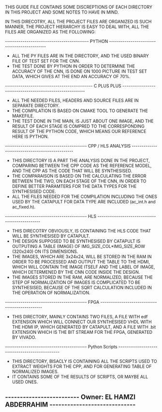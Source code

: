 
THIS GUIDE FILE CONTAINS SOME DISCREPTIONS OF EACH DIRECTORY IN THIS PROJECT AND SOME NOTES TO HAVE IN MIND.

IN THIS DIRECOTRY, ALL THE PROJECT FILES ARE ORGANIZED IS SUCH MANNER, THE PROJECT HIERARCHY IS EASY TO DEAL WITH, ALL THE FILES ARE ORGANIZED AS THE FOLLOWING:

------------------------------------------- PYTHON ---------------------------------------------
- ALL THE PY FILES ARE IN THE DIRECTORY, AND THE USED BINARY FILE OF TEST SET FOR THE CNN.
- THE TEST DONE BY PYTHON IN ORDER TO DETERMINE THE ACCURACY OF THE CNN, IS DONE ON 1000 PICTURE IN TEST SET DATA, WHICH GIVES AT THE END AN ACCURACY OF 70%.
	

--------------------------------------------- C PLUS PLUS ----------------------------------------------------------
- ALL THE NEEDED FILES, HEADERS AND SOURCE FILES ARE IN SEPARATE DIRECTORY.
- THE COMPILATION IS BASED ON CMAKE TOOL TO GENERATE THE MAKEFILE.
- THE TEST DONE IN THE MAIN, IS JUST ABOUT ONE IMAGE, AND THE RESULT OF EACH STAGE IS COMPRED TO THE CORRESPONDING RESULT OF THE PYTHON CODE, WHICH MEANS OUR REFERENCE HERE IS PYTHON.



------------------------------------------ CPP / HLS ANALYSIS ------------------------------------------------

- THIS DIRECTORY IS A PART THE ANALYSIS DONE IN THE PROJECT, COMPARING BETWEEN THE CPP CODE AS THE REFERENCE MODEL, AND THE CPP AS THE CODE THAT WILL BE SYNTHESISED. 
- THE COMPARAISON IS BASED ON THE CALCULATING THE ERROR BETWEEN THE TWO, ON EACH STAGE OF THE CNN, IN ORDER TO DEFINE BETTER PARAMTERS FOR THE DATA TYPES FOR THE SYNTHESISED CODE.
- ALL THE FILES NEEDED FOR THE COMPILATION INCLUDING THE ONES USED BY THE CATAPULT FOR DATA TYPE ARE INCLUDED (ac_int.h and ac_fixed.h).


         
------------------------------------------ HLS ------------------------------------------------

- THIS DIRECOTRY OBVIOUSLY, IS CONTAINING THE HLS CODE THAT WILL BE SYNTHESISED BY CATAPULT.
- THE DESIGN SUPPOSED TO BE SYNTHESISED BY CATAPULT IS OUTPUTING A TABLE (IMAGE) OF IMG_SIZE_COL*IMG_SIZE_ROW (320x240) ON ITS DIMENSIONS.
- THE IMAGES, WHICH ARE 3x24x24, WILL BE STORED IN THE RAM IN ORDER TO BE PROCESSED AND OUTPUT THE TABLE TO THE HDMI, WHICH WILL CONTAIN THE IMAGE ITSELF AND THE LABEL OF IMAGE, WHICH DETERMENED BY THE CNN CODE INSIDE THE DESIGN.
- THE IMAGES STORED IN THE RAM, ARE NORMALIZED, BECAUSE THE STEP OF NORMALIZATION OF IMAGES IS COMPLICATED TO BE SYNTHESISED, BECAUSE OF THE SQRT CALCULATION INCLUDED IN THE OPERATION OF NORMALIZATION.


------------------------------------------ FPGA ------------------------------------------------
- THIS DIRECTORY, MAINLY CONTAINS TWO FILES, A FILE WITH edf EXTENSION WHICH WILL CONNECT OUR SYNTHESISED VHDL WITH THE HDMI IP, WHICH GENERATED BY CATAPULT, AND A FILE WITH .bit EXTENSION WHICH IS THE BIT STREAM FOR THE FPGA, GENERATED BY VIVADO.


------------------------------------------ Python Scripts ------------------------------------------------
- THIS DIRECTORY, BISACLY IS CONTAINING ALL THE SCRIPTS USED TO EXTRACT WEIGHTS FOR THE CPP, AND FOR GENERATING TABLE OF NORMALIZED IMAGES.
- IT CONTAINS SOME OF THE RESULTS OF SCRIPTS, OR MAYBE ALL USED ONES.



------------------------- Owner: EL HAMZI ABDERRAHIM -----------------------------
----------------------------------------------------------------------------------

